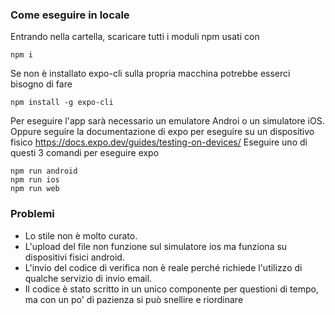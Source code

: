 ### Come eseguire in locale
Entrando nella cartella, scaricare tutti i moduli npm usati con
```
npm i
```
Se non è installato expo-cli sulla propria macchina potrebbe esserci bisogno di fare
```
npm install -g expo-cli
```
Per eseguire l'app sarà necessario un emulatore Androi o un simulatore iOS. Oppure seguire la documentazione di expo per eseguire su un dispositivo fisico https://docs.expo.dev/guides/testing-on-devices/
Eseguire uno di questi 3 comandi per eseguire expo
```
npm run android
npm run ios
npm run web
```

### Problemi
- Lo stile non è molto curato.
- L'upload del file non funzione sul simulatore ios ma funziona su dispositivi fisici android.
- L'invio del codice di verifica non è reale perché richiede l'utilizzo di qualche servizio di invio email.
- Il codice è stato scritto in un unico componente per questioni di tempo, ma con un po' di pazienza si può snellire e riordinare

